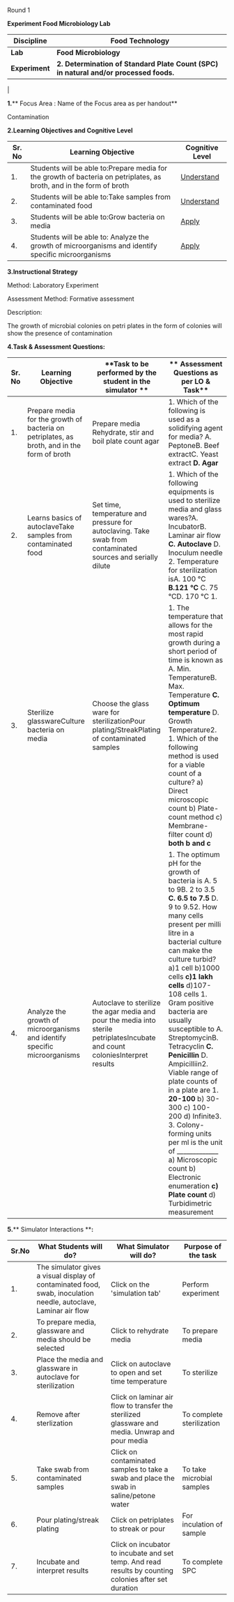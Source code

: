 Round 1

**Experiment Food Microbiology Lab**

| **Discipline** | **Food Technology** |
| --- | --- |
| **Lab** | **Food Microbiology** |
| **Experiment** | **2. Determination of Standard Plate Count (SPC) in natural and/or processed foods.**
 |

**1.**** Focus Area : Name of the Focus area as per handout**

Contamination

**2.Learning Objectives and Cognitive Level**

| **Sr. No** | **Learning Objective** | **Cognitive Level** |
| --- | --- | --- |
| 1. | Students will be able to:Prepare media for the growth of bacteria on petriplates, as broth, and in the form of broth | [Understand](http://vlabs.iitb.ac.in/vlabs-dev/document.php)|
| 2. | Students will be able to:Take samples from contaminated food | [Understand](http://vlabs.iitb.ac.in/vlabs-dev/document.php) |
| 3. | Students will be able to:Grow bacteria on media | [Apply](http://vlabs.iitb.ac.in/vlabs-dev/document.php) |
| 4. | Students will be able to: Analyze the growth of microorganisms and identify specific microorganisms | [Apply](http://vlabs.iitb.ac.in/vlabs-dev/document.php) |

**3.Instructional Strategy**

Method: Laboratory Experiment

Assessment Method: Formative assessment

Description:

The growth of microbial colonies on petri plates in the form of colonies will show the presence of contamination

**4.Task &amp; Assessment Questions:**

| **Sr. No** | **Learning Objective** | **Task to be performed by the student in the simulator **|** Assessment Questions as per LO &amp; Task** |
| --- | --- | --- | --- |
| 1. | Prepare media for the growth of bacteria on petriplates, as broth, and in the form of broth | Prepare media Rehydrate, stir and boil plate count agar | 1. Which of the following is used as a solidifying agent for media? A. PeptoneB. Beef extractC. Yeast extract **D. Agar** |
| 2. | Learns basics of autoclaveTake samples from contaminated food | Set time, temperature and pressure for autoclaving. Take swab from contaminated sources and serially dilute | 1. Which of the following equipments is used to sterilize media and glass wares?A. IncubatorB. Laminar air flow **C. Autoclave** D. Inoculum needle 2. Temperature for sterilization isA. 100 °C **B.121 °C** C. 75 °CD. 170 °C 1.|
| 3. | Sterilize glasswareCulture bacteria on media | Choose the glass ware for sterilizationPour plating/StreakPlating of contaminated samples | 1. The temperature that allows for the most rapid growth during a short period of time is known as A. Min. TemperatureB. Max. Temperature **C. Optimum temperature** D. Growth Temperature2. 1. Which of the following method is used for a viable count of a culture? a) Direct microscopic count b) Plate-count method c) Membrane-filter count d) **both b and c** |
| 4. | Analyze the growth of microorganisms and identify specific microorganisms | Autoclave to sterilize the agar media and pour the media into sterile petriplatesIncubate and count coloniesInterpret results | 1. The optimum pH for the growth of bacteria is A. 5 to 9B. 2 to 3.5 **C. 6.5 to 7.5** D. 9 to 9.52. How many cells present per milli litre in a bacterial culture can make the culture turbid? a)1 cell b)1000 cells **c)1 lakh cells** d)107-108 cells 1. Gram positive bacteria are usually susceptible to A. StreptomycinB. Tetracyclin **C. Penicillin** D. Ampicilliin2. Viable range of plate counts of in a plate are 1. **20-100** b) 30-300 c) 100-200 d) Infinite3. 3. Colony-forming units per ml is the unit of \_\_\_\_\_\_\_\_\_\_\_\_\_ a) Microscopic count b) Electronic enumeration **c) Plate count** d) Turbidimetric measurement|

**5.**** Simulator Interactions ****:**

| **Sr.No** | **What Students will do?** | **What Simulator will do?** | **Purpose of the task** |
| --- | --- | --- | --- |
| 1. | The simulator gives a visual display of contaminated food, swab, inoculation needle, autoclave, Laminar air flow | Click on the &#39;simulation tab&#39; | Perform experiment |
| 2. | To prepare media, glassware and media should be selected | Click to rehydrate media | To prepare media |
| 3. | Place the media and glassware in autoclave for sterilization | Click on autoclave to open and set time temperature | To sterilize |
| 4. | Remove after sterlization | Click on laminar air flow to transfer the sterilized glassware and media. Unwrap and pour media | To complete sterilization |
| 5. | Take swab from contaminated samples | Click on contaminated samples to take a swab and place the swab in saline/petone water | To take microbial samples |
| 6. | Pour plating/streak plating | Click on petriplates to streak or pour | For inculation of sample |
| 7. | Incubate and interpret results | Click on incubator to incubate and set temp. And read results by counting colonies after set duration | To complete SPC |
